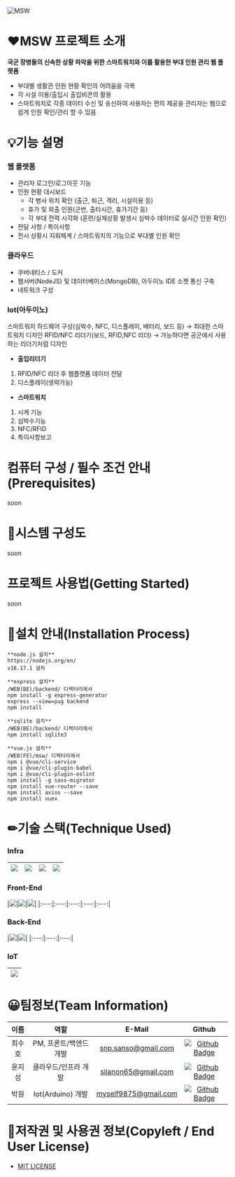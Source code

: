 ![MSW](https://s3.us-west-2.amazonaws.com/secure.notion-static.com/91794090-3af4-44e4-a987-7aab365e0ac6/2.png?X-Amz-Algorithm=AWS4-HMAC-SHA256&X-Amz-Content-Sha256=UNSIGNED-PAYLOAD&X-Amz-Credential=AKIAT73L2G45EIPT3X45%2F20220921%2Fus-west-2%2Fs3%2Faws4_request&X-Amz-Date=20220921T010242Z&X-Amz-Expires=86400&X-Amz-Signature=7b9fc0afeec9a5faa3a3e31da74b0d616c34abe85ce2b68b09a288e41dbad17f&X-Amz-SignedHeaders=host&response-content-disposition=filename%20%3D%222.png%22&x-id=GetObject)

# ❤MSW 프로젝트 소개

**국군 장병들의 신속한 상황 파악을 위한 스마트워치와 이를 활용한 부대 인원 관리 웹 플랫폼**
- 부대별 생활관 인원 현황 확인의 어려움을 극복
- 각 시설 이용/출입시 출입비콘의 활용
- 스마트워치로 각종 데이터 수신 및 송신하여 사용자는 편의 제공을 관리자는 웹으로 쉽게 인원 확인/관리 할 수 있음




# 💡기능 설명

### 웹 플랫폼

- 관리자 로그인/로그아웃 기능
- 인원 현황 대시보드
    - 각 병사 위치 확인 (출근, 퇴근, 격리, 시설이용 등)
    - 휴가 및 외출 인원(군번, 출타시간, 휴가기간 등)
    - 각 부대 전력 시각화 (훈련/실제상황 발생시 심박수 데이터로 실시간 인원 확인)
- 전달 사항 / 특이사항
- 전시 상황시 지휘체계 / 스마트워치의 기능으로 부대별 인원 확인

### 클라우드

- 쿠버네티스 / 도커
- 웹서버(NodeJS) 및 데이터베이스(MongoDB), 아두이노 IDE 소켓 통신 구축
- 네트워크 구성

### Iot(아두이노)
스마트워치 하드웨어 구성(심박수, NFC, 디스플레이, 배터리, 보드 등) → 최대한 스마트워치 디자인
RFID/NFC 리더기(보드, RFID,NFC 리더) → 가능하다면 공군에서 사용하는 리더기처럼 디자인

- **출입리더기**
1. RFID/NFC 리더 후 웹플랫폼 데이터 전달
2. 디스플레이(생략가능)

- **스마트워치**
1. 시계 기능
2. 심박수기능
3. NFC/RFID
4. 특이사항보고



# 컴퓨터 구성 / 필수 조건 안내(Prerequisites)
soon


# 🔗시스템 구성도
soon

# 프로젝트 사용법(Getting Started)
soon

# 📖설치 안내(Installation Process)
```
**node.js 설치**
https://nodejs.org/en/
v16.17.1 설치

**express 설치**
/WEB(BE)/backend/ 디렉터리에서
npm install -g express-generator
express --view=pug backend
npm install

**sqlite 설치**
/WEB(BE)/backend/ 디렉터리에서
npm install sqlite3

**vue.js 설치**
/WEB(FE)/msw/ 디렉터리에서
npm i @vue/cli-service 
npm i @vue/cli-plugin-babel 
npm i @vue/cli-plugin-eslint 
npm install -g sass-migrator
npm install vue-router --save
npm install axios --save
npm install vuex

```

# ✏기술 스택(Technique Used)

### Infra
|<img src="https://img.shields.io/badge/github-181717?style=for-the-badge&logo=github&logoColor=white">|<img src="https://img.shields.io/badge/docker-2496ED?style=for-the-badge&logo=docker&logoColor=white">|<img src="https://img.shields.io/badge/kubernetes-326CE5?style=for-the-badge&logo=kubernetes&logoColor=white">|<img src="https://img.shields.io/badge/linux-FCC624?style=for-the-badge&logo=linux&logoColor=black">|
|:---:|:---:|:---:|:---:|


### Front-End
|<img src="https://img.shields.io/badge/react-61DAFB?style=for-the-badge&logo=react&logoColor=white">|<img src="https://img.shields.io/badge/html5-E34F26?style=for-the-badge&logo=html5&logoColor=white">|<img src="https://img.shields.io/badge/bootstrap-7952B3?style=for-the-badge&logo=bootstrap&logoColor=white">|
|:---:|:---:|:---:|:---:|:---:|


### Back-End
|<img src="https://img.shields.io/badge/mysql-4479A1?style=for-the-badge&logo=mysql&logoColor=white">|<img src="https://img.shields.io/badge/node.js-339933?style=for-the-badge&logo=Node.js&logoColor=white">|
|:---:|:---:|:---:|


### IoT
|<img src="https://img.shields.io/badge/arduino-00979D?style=for-the-badge&logo=arduino&logoColor=white">|
|:---:|



# 😀팀정보(Team Information)

|이름|역할|E-Mail|Github|
|:---:|:---:|:---:|:---:|
|최수호| PM, 프론트/백엔드 개발|snp.sanso@gmail.com|[![Github Badge](https://img.shields.io/badge/Github-181717?style=flat&logo=Github&logoColor=white)](https://github.com/s4nso)
|윤지성| 클라우드/인프라 개발|silanon65@gmail.com|[![Github Badge](https://img.shields.io/badge/Github-181717?style=flat&logo=Github&logoColor=white)](https://github.com/jise8893)
|박원| Iot(Arduino) 개발|myself9875@gmail.com|[![Github Badge](https://img.shields.io/badge/Github-181717?style=flat&logo=Github&logoColor=white)](https://github.com/1park)



# 📜저작권 및 사용권 정보(Copyleft / End User License)
- [MIT LICENSE](https://github.com/osamhack2022/Web_Iot_Cloud_MND-Smart-Watch_Watchmaker/blob/main/License)
